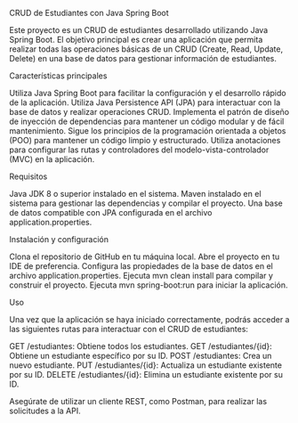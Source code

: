 CRUD de Estudiantes con Java Spring Boot

Este proyecto es un CRUD de estudiantes desarrollado utilizando Java Spring Boot. El objetivo principal es crear una aplicación que permita realizar todas las operaciones básicas de un CRUD (Create, Read, Update, Delete) en una base de datos para gestionar información de estudiantes.


Características principales

Utiliza Java Spring Boot para facilitar la configuración y el desarrollo rápido de la aplicación.
Utiliza Java Persistence API (JPA) para interactuar con la base de datos y realizar operaciones CRUD.
Implementa el patrón de diseño de inyección de dependencias para mantener un código modular y de fácil mantenimiento.
Sigue los principios de la programación orientada a objetos (POO) para mantener un código limpio y estructurado.
Utiliza anotaciones para configurar las rutas y controladores del modelo-vista-controlador (MVC) en la aplicación.

Requisitos

Java JDK 8 o superior instalado en el sistema.
Maven instalado en el sistema para gestionar las dependencias y compilar el proyecto.
Una base de datos compatible con JPA configurada en el archivo application.properties.

Instalación y configuración

Clona el repositorio de GitHub en tu máquina local.
Abre el proyecto en tu IDE de preferencia.
Configura las propiedades de la base de datos en el archivo application.properties.
Ejecuta mvn clean install para compilar y construir el proyecto.
Ejecuta mvn spring-boot:run para iniciar la aplicación.

Uso

Una vez que la aplicación se haya iniciado correctamente, podrás acceder a las siguientes rutas para interactuar con el CRUD de estudiantes:


GET /estudiantes: Obtiene todos los estudiantes.
GET /estudiantes/{id}: Obtiene un estudiante específico por su ID.
POST /estudiantes: Crea un nuevo estudiante.
PUT /estudiantes/{id}: Actualiza un estudiante existente por su ID.
DELETE /estudiantes/{id}: Elimina un estudiante existente por su ID.

Asegúrate de utilizar un cliente REST, como Postman, para realizar las solicitudes a la API.
